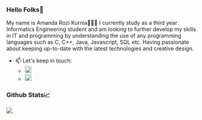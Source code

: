 ### Hello Folks👋

My name is Amanda Rozi Kurnia👩🏻‍💻 I currently study as a third year Informatics Engineering student and am looking to further develop my skills in IT and programming by understanding the use of any programming languages such as C, C++, Java, Javascript, SQL etc. Having passionate about keeping up-to-date with the latest technologies and creative design.

<!-- - 🔭 I’m currently working on ...
- 🌱 I’m currently learning ...
- 👯 I’m looking to collaborate on ...
- 🤔 I’m looking for help with ...
- 💬 Ask me about ... -->
- 📫 Let's keep in touch:
  - <a href="https://instagram.com/yashmanda" target="_blank"><img src="https://upload.wikimedia.org/wikipedia/commons/thumb/a/a5/Instagram_icon.png/600px-Instagram_icon.png" alt="instagram-icon" width="18"></a>
  - <a href="amandarozikurnia@gmail.com" target="_blank"><img src="https://upload.wikimedia.org/wikipedia/commons/thumb/7/7e/Gmail_icon_%282020%29.svg/512px-Gmail_icon_%282020%29.svg.png" width ="18"></a>
<!--   - <a href="" target="_blank" src=""><img src="https://www.freeiconspng.com/thumbs/linkedin-logo-png/linkedin-logo-3.png" width="22"></a> -->
<!--   - <a href="" target="_blank" src=""><img src="https://upload.wikimedia.org/wikipedia/commons/4/45/Notion_app_logo.png" width="22"></a> -->
<!--   - twitter: yoursemicolon
  - medium:
  - linkedin:
  - tiktok:
  - youtube:  -->

### Github Stats📈
<img src="https://github-readme-stats.vercel.app/api?username=yoursemicolon&show_icons=true&theme=radical" />


<!-- - 😄 Pronouns: ...
- ⚡ Fun fact: ... -->
